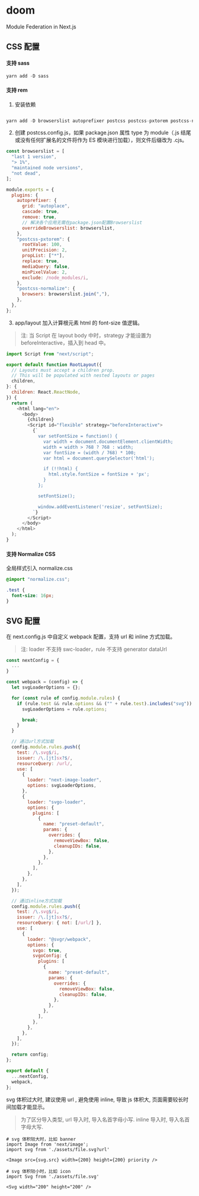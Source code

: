 # doom

Module Federation in Next.js

## CSS 配置

#### 支持 sass

```js
yarn add -D sass
```

#### 支持 rem

1. 安装依赖

```js

yarn add -D browserslist autoprefixer postcss postcss-pxtorem postcss-normalize

```

2. 创建 postcss.config.js，如果 package.json 属性 type 为 module（.js 结尾或没有任何扩展名的文件将作为 ES 模块进行加载），则文件后缀改为 .cjs。

```js
const browserslist = [
  "last 1 version",
  "> 1%",
  "maintained node versions",
  "not dead",
];

module.exports = {
  plugins: {
    autoprefixer: {
      grid: "autoplace",
      cascade: true,
      remove: true,
      // 解决各个应用无需在package.json配置Browserslist
      overrideBrowserslist: browserslist,
    },
    "postcss-pxtorem": {
      rootValue: 100,
      unitPrecision: 2,
      propList: ["*"],
      replace: true,
      mediaQuery: false,
      minPixelValue: 2,
      exclude: /node_modules/i,
    },
    "postcss-normalize": {
      browsers: browserslist.join(","),
    },
  },
};
```

3. app/layout 加入计算根元素 html 的 font-size 值逻辑。

> 注: 当 Script 在 layout body 中时，strategy 才能设置为 beforeInteractive，插入到 head 中。

```js
import Script from "next/script";

export default function RootLayout({
  // Layouts must accept a children prop.
  // This will be populated with nested layouts or pages
  children,
}: {
  children: React.ReactNode,
}) {
  return (
    <html lang="en">
      <body>
        {children}
        <Script id="flexible" strategy="beforeInteractive">
          {`
            var setFontSize = function() {
              var width = document.documentElement.clientWidth;
              width = width > 768 ? 768 : width;
              var fontSize = (width / 768) * 100;
              var html = document.querySelector('html');

              if (!!html) {
                html.style.fontSize = fontSize + 'px';
              }
            };

            setFontSize();

            window.addEventListener('resize', setFontSize);
          `}
        </Script>
      </body>
    </html>
  );
}
```

#### 支持 Normalize CSS

全局样式引入 normalize.css

```scss
@import "normalize.css";

.test {
  font-size: 16px;
}
```

## SVG 配置

在 next.config.js 中自定义 webpack 配置，支持 url 和 inline 方式加载。

> 注: loader 不支持 swc-loader，rule 不支持 generator dataUrl

```js
const nextConfig = {
  ...
}

const webpack = (config) => {
  let svgLoaderOptions = {};

  for (const rule of config.module.rules) {
    if (rule.test && rule.options && ("" + rule.test).includes("svg")) {
      svgLoaderOptions = rule.options;

      break;
    }
  }

  // 通过url方式加载
  config.module.rules.push({
    test: /\.svg$/i,
    issuer: /\.[jt]sx?$/,
    resourceQuery: /url/,
    use: [
      {
        loader: "next-image-loader",
        options: svgLoaderOptions,
      },
      {
        loader: "svgo-loader",
        options: {
          plugins: [
            {
              name: "preset-default",
              params: {
                overrides: {
                  removeViewBox: false,
                  cleanupIDs: false,
                },
              },
            },
          ],
        },
      },
    ],
  });

  // 通过inline方式加载
  config.module.rules.push({
    test: /\.svg$/i,
    issuer: /\.[jt]sx?$/,
    resourceQuery: { not: [/url/] },
    use: [
      {
        loader: "@svgr/webpack",
        options: {
          svgo: true,
          svgoConfig: {
            plugins: [
              {
                name: "preset-default",
                params: {
                  overrides: {
                    removeViewBox: false,
                    cleanupIDs: false,
                  },
                },
              },
            ],
          },
        },
      },
    ],
  });

  return config;
};

export default {
  ...nextConfig,
  webpack,
};
```

svg 体积过大时, 建议使用 url , 避免使用 inline, 导致 js 体积大, 页面需要较长时间加载才能显示。

> 为了区分导入类型, url 导入时, 导入名首字母小写. inline 导入时, 导入名首字母大写.

```
# svg 体积较大时，比如 banner
import Image from 'next/image';
import svg from './assets/file.svg?url'

<Image src={svg.src} width={200} height={200} priority />

# svg 体积较小时，比如 icon
import Svg from './assets/file.svg'

<Svg width="200" height="200" />
```
